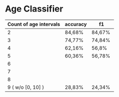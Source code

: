 # Age Classifier

Count of age intervals | accuracy | f1
-- | -- | --
2 | 84,68% | 84,67% 
3 | 74,77% | 74,84% 
4 | 62,16% | 56,8%
5 | 60,36% | 56,78% 
6 |   |  
7 |   |  
8 |   |  
9 ( w/o [0, 10] ) | 28,83% | 24,34%

